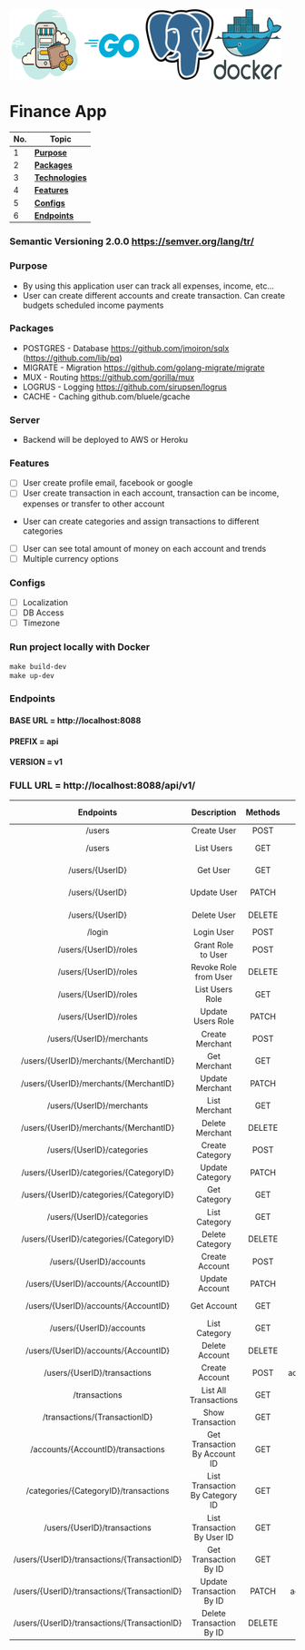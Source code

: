 <div style="display:flex">
  <img src="/public/bg_banner.png" alt="Alt text" title="Finance App" width="120">
  <img src="/public/go-logo.png" alt="Alt text" title="Golang" width="120">
  <img src="/public/postgres-logo.png" alt="Alt text" title="PostgreSQL" width="120">
  <img src="/public/docker.png" alt="Alt text" title="Docker" width="120">
</div>

# Finance App
| No. | Topic                                                                   |
| --- | ----------------------------------------------------------------------- |
| 1   | [**Purpose**](#Purpose)                             |
| 2   | [**Packages**](#Packages)                               |
| 3   | [**Technologies**](#Technologies)                                                 |
| 4   | [**Features**](#Features)                                                 |
| 5   | [**Configs**](#Configs)                                                 |
| 6   | [**Endpoints**](#Endpoints)                                                 |

### Semantic Versioning 2.0.0 https://semver.org/lang/tr/

### Purpose
- By using this application user can track all expenses, income, etc...
- User can create different accounts and create transaction. Can create budgets scheduled income payments


### Packages

- POSTGRES - Database https://github.com/jmoiron/sqlx (https://github.com/lib/pq)
- MIGRATE - Migration https://github.com/golang-migrate/migrate
- MUX - Routing https://github.com/gorilla/mux
- LOGRUS - Logging  https://github.com/sirupsen/logrus
- CACHE - Caching github.com/bluele/gcache

### Server

- Backend will be deployed to AWS or Heroku

### Features
* [ ] User create profile email, facebook or google 
* [ ] User create transaction in each account, transaction can be income, expenses or transfer to other account
* User can create categories and assign transactions to different categories
* [ ] User can see total amount of money on each account and trends
* [ ] Multiple currency options

### Configs
* [ ] Localization
* [ ] DB Access
* [ ] Timezone

### Run project locally with Docker
```
make build-dev
make up-dev

```

### Endpoints

#### BASE URL = http://localhost:8088
#### PREFIX = api
#### VERSION = v1
### FULL URL = http://localhost:8088/api/v1/
| Endpoints  | Description |  Methods | Params | Header | Allowed Roles |
| :------:|  :-----------:| :-----------:| :-----------:| :-----------:| :-----------:|
| /users   | Create User  | POST | email, deviceID, password| - | - |
| /users   | List Users | GET | - | Bearer {Token} | admin |
| /users/{UserID}   | Get User | GET | - | Bearer {Token} | admin |
| /users/{UserID}   | Update User | PATCH | email, password | Bearer {Token} | admin |
| /users/{UserID}   | Delete User | DELETE | - | Bearer {Token} | admin |
| /login   | Login User  | POST | email, deviceID, password | - | - |
| /users/{UserID}/roles   | Grant Role to User | POST | role(user, admin) | Bearer {Token} | admin |
| /users/{UserID}/roles   | Revoke Role from User | DELETE | role(user, admin) | Bearer {Token} | admin |
| /users/{UserID}/roles   | List Users Role | GET | - | Bearer {Token} | admin |
| /users/{UserID}/roles   | Update Users Role  | PATCH | role(user, admin) | Bearer {Token} | admin |
| /users/{UserID}/merchants   | Create Merchant  | POST | name | Bearer {Token} | admin |
| /users/{UserID}/merchants/{MerchantID}   | Get Merchant  | GET | - | Bearer {Token} | admin |
| /users/{UserID}/merchants/{MerchantID}   | Update Merchant  | PATCH | name | Bearer {Token} | admin |
| /users/{UserID}/merchants   | List Merchant  | GET | - | Bearer {Token} | admin |
| /users/{UserID}/merchants/{MerchantID}   | Delete Merchant  | DELETE | - | Bearer {Token} | admin,user |
| /users/{UserID}/categories   | Create Category  | POST |  name | Bearer {Token} | admin,user |
| /users/{UserID}/categories/{CategoryID}   | Update Category  | PATCH | name | Bearer {Token} | admin,user |
| /users/{UserID}/categories/{CategoryID}   | Get Category  | GET | - | Bearer {Token} | admin,user |
| /users/{UserID}/categories   | List Category  | GET | - | Bearer {Token} | admin,user |
| /users/{UserID}/categories/{CategoryID}   | Delete Category  | DELETE | - | Bearer {Token} | admin,user |
| /users/{UserID}/accounts   | Create Account  | POST |  account_name,type,start_balance,currency | Bearer {Token} | admin,user |
| /users/{UserID}/accounts/{AccountID}   | Update Account  | PATCH | account_name,type,start_balance,currency | Bearer {Token} | admin,user |
| /users/{UserID}/accounts/{AccountID}   | Get Account  | GET | - | Bearer {Token} | admin,user |
| /users/{UserID}/accounts   | List Category  | GET | - | Bearer {Token} | admin,user |
| /users/{UserID}/accounts/{AccountID}   | Delete Account  | DELETE | - | Bearer {Token} | admin,user |
| /users/{UserID}/transactions   | Create Account  | POST |  account_id,category_id,type,amount,currency,notes | Bearer {Token} | admin,user |
| /transactions   | List All Transactions  | GET | (Q)from,to | Bearer {Token} | admin,user |
| /transactions/{TransactionID}   | Show Transaction  | GET | - | Bearer {Token} | admin,user |
| /accounts/{AccountID}/transactions   | Get Transaction By Account ID  | GET | (Q)from,to | Bearer {Token} | admin,user |
| /categories/{CategoryID}/transactions   | List Transaction By Category ID  | GET | (Q)from,to | Bearer {Token} | admin,user |
| /users/{UserID}/transactions  | List Transaction By User ID  | GET | (Q)from,to | Bearer {Token} | admin,user |
| /users/{UserID}/transactions/{TransactionID}   | Get Transaction By ID  | GET | - | Bearer {Token} | admin,user |
| /users/{UserID}/transactions/{TransactionID}   | Update Transaction By ID  | PATCH | account_id,category_id,type,date,currency,amount | Bearer {Token} | admin,user |
| /users/{UserID}/transactions/{TransactionID}   | Delete Transaction By ID  | DELETE | - | Bearer {Token} | admin,user |